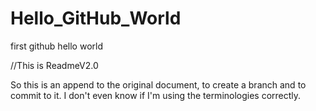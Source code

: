 Hello_GitHub_World
==================

first github hello world

//This is ReadmeV2.0

So this is an append to the original document, to create a branch and to commit to it. I don't even know if I'm using the terminologies correctly. 
